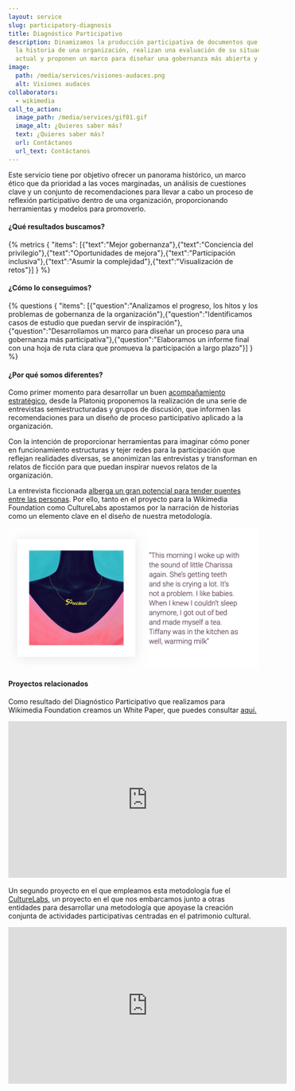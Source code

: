 ```yaml
---
layout: service
slug: participatory-diagnosis
title: Diagnóstico Participativo
description: Dinamizamos la producción participativa de documentos que examinan
  la historia de una organización, realizan una evaluación de su situación
  actual y proponen un marco para diseñar una gobernanza más abierta y justa.
image:
  path: /media/services/visiones-audaces.png
  alt: Visiones audaces
collaborators:
  - wikimedia
call_to_action:
  image_path: /media/services/gif01.gif
  image_alt: ¿Quieres saber más?
  text: ¿Quieres saber más?
  url: Contáctanos
  url_text: Contáctanos
---
```

Este servicio tiene por objetivo ofrecer un panorama histórico, un marco ético que da prioridad a las voces marginadas, un análisis de cuestiones clave y un conjunto de recomendaciones para llevar a cabo un proceso de reflexión participativo dentro de una organización, proporcionando herramientas y modelos para promoverlo.

#### ¿Qué resultados buscamos?

{% metrics { "items": [{"text":"Mejor gobernanza"},{"text":"Conciencia del privilegio"},{"text":"Oportunidades de mejora"},{"text":"Participación inclusiva"},{"text":"Asumir la complejidad"},{"text":"Visualización de retos"}] } %}

#### ¿Cómo lo conseguimos?

{% questions { "items": [{"question":"Analizamos el progreso, los hitos y los problemas de gobernanza de la organización"},{"question":"Identificamos casos de estudio que puedan servir de inspiración"},{"question":"Desarrollamos un marco para diseñar un proceso para una gobernanza más participativa"},{"question":"Elaboramos un informe final con una hoja de ruta clara que promueva la participación a largo plazo"}] } %}

#### ¿Por qué somos diferentes?

Como primer momento para desarrollar un buen [acompañamiento estratégico](https://platoniq.net/es/services/strategic-support/), desde la Platoniq proponemos la realización de una serie de entrevistas semiestructuradas y grupos de discusión, que informen las recomendaciones para un diseño de proceso participativo aplicado a la organización.

Con la intención de proporcionar herramientas para imaginar cómo poner en funcionamiento estructuras y tejer redes para la participación que reflejan realidades diversas, se anonimizan las entrevistas y transforman en relatos de ficción para que puedan inspirar nuevos relatos de la organización.

La entrevista ficcionada [alberga un gran potencial para tender puentes entre las personas](https://journal.platoniq.net/es/wilder-journal-1/blueprints/storytelling/). Por ello, tanto en el proyecto para la Wikimedia Foundation como CultureLabs apostamos por la narración de historias como un elemento clave en el diseño de nuestra metodología.

![Diagnóstico participativo](/media/photo_2024-07-31_15-48-56.jpg "Diagnóstico participativo")

#### Proyectos relacionados

Como resultado del Diagnóstico Participativo que realizamos para Wikimedia Foundation creamos un White Paper, que puedes consultar [aquí.](https://upload.wikimedia.org/wikipedia/commons/9/92/Designing_the_future_of_participation_in_the_Wikimedia_Movement.pdf)

<iframe width="560" height="315" src="https://www.youtube.com/embed/vsErReqZJ2E?si=olThPl4ZPzUqBnmE" title="YouTube video player" frameborder="0" allow="accelerometer; autoplay; clipboard-write; encrypted-media; gyroscope; picture-in-picture; web-share" referrerpolicy="strict-origin-when-cross-origin" allowfullscreen></iframe>

Un segundo proyecto en el que empleamos esta metodología fue el [CultureLabs](https://culture-labs.eu/methodology-of-culturelabs/), un proyecto en el que nos embarcamos junto a otras entidades para desarrollar una metodología que apoyase la creación conjunta de actividades participativas centradas en el patrimonio cultural.

<iframe width="560" height="315" src="https://www.youtube.com/embed/Wmc7CNAafRM?si=lQ_a8VrbGjpsK8nk" title="YouTube video player" frameborder="0" allow="accelerometer; autoplay; clipboard-write; encrypted-media; gyroscope; picture-in-picture; web-share" referrerpolicy="strict-origin-when-cross-origin" allowfullscreen></iframe>
